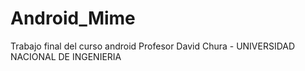 # Android_Mime
Trabajo final del curso android Profesor David Chura - UNIVERSIDAD NACIONAL DE INGENIERIA 
